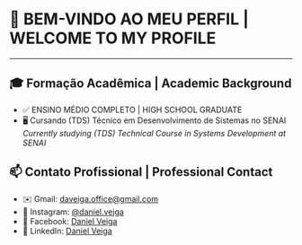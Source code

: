 # 👋 BEM-VINDO AO MEU PERFIL | WELCOME TO MY PROFILE

---

## 🎓 Formação Acadêmica | Academic Background
- ✅ ENSINO MÉDIO COMPLETO | HIGH SCHOOL GRADUATE
- 🖥️ Cursando (TDS) Técnico em Desenvolvimento de Sistemas no SENAI  
  _Currently studying (TDS) Technical Course in Systems Development at SENAI_

## 📫 Contato Profissional | Professional Contact
- ✉️ Gmail:     daveiga.office@gmail.com
- 📸 Instagram: [@daniel.vejga](https://www.instagram.com/daniel.vejga/)
- 📘 Facebook:  [Daniel Veiga](https://www.facebook.com/profile.php?id=100042190807340)
- 💼 LinkedIn:  [Daniel Veiga](https://www.linkedin.com/in/daniel-veiga-774501358/)

